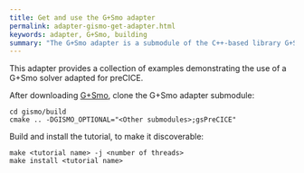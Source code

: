 ```yaml
---
title: Get and use the G+Smo adapter
permalink: adapter-gismo-get-adapter.html
keywords: adapter, G+Smo, building
summary: "The G+Smo adapter is a submodule of the C++-based library G+Smo. You can obtain the adapter by configuring the appropriate CMake options and building the library from source."
---
```


This adapter provides a collection of examples demonstrating the use of a G+Smo solver adapted for preCICE. 

After downloading [G+Smo](https://github.com/gismo/gismo), clone the G+Smo adapter submodule:

```
cd gismo/build
cmake .. -DGISMO_OPTIONAL="<Other submodules>;gsPreCICE" 
```

Build and install the tutorial, to make it discoverable:

```
make <tutorial name> -j <number of threads>
make install <tutorial name>
```


